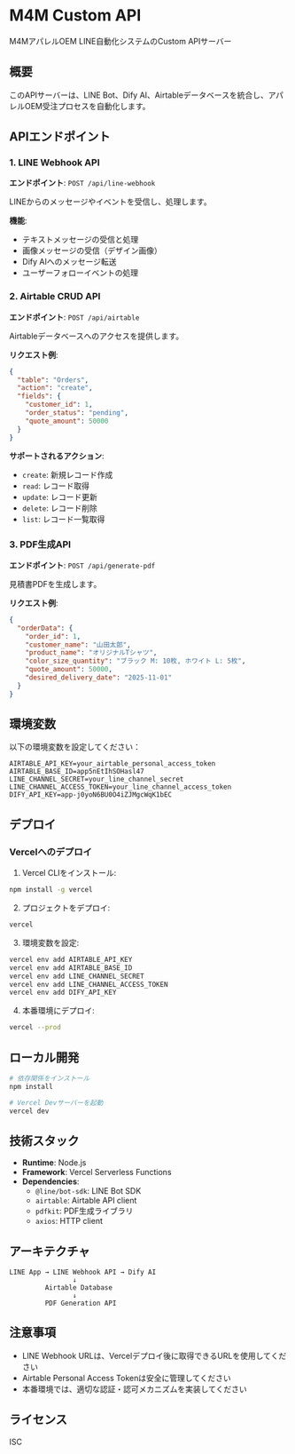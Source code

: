 # M4M Custom API

M4MアパレルOEM LINE自動化システムのCustom APIサーバー

## 概要

このAPIサーバーは、LINE Bot、Dify AI、Airtableデータベースを統合し、アパレルOEM受注プロセスを自動化します。

## APIエンドポイント

### 1. LINE Webhook API
**エンドポイント**: `POST /api/line-webhook`

LINEからのメッセージやイベントを受信し、処理します。

**機能**:
- テキストメッセージの受信と処理
- 画像メッセージの受信（デザイン画像）
- Dify AIへのメッセージ転送
- ユーザーフォローイベントの処理

### 2. Airtable CRUD API
**エンドポイント**: `POST /api/airtable`

Airtableデータベースへのアクセスを提供します。

**リクエスト例**:
```json
{
  "table": "Orders",
  "action": "create",
  "fields": {
    "customer_id": 1,
    "order_status": "pending",
    "quote_amount": 50000
  }
}
```

**サポートされるアクション**:
- `create`: 新規レコード作成
- `read`: レコード取得
- `update`: レコード更新
- `delete`: レコード削除
- `list`: レコード一覧取得

### 3. PDF生成API
**エンドポイント**: `POST /api/generate-pdf`

見積書PDFを生成します。

**リクエスト例**:
```json
{
  "orderData": {
    "order_id": 1,
    "customer_name": "山田太郎",
    "product_name": "オリジナルTシャツ",
    "color_size_quantity": "ブラック M: 10枚, ホワイト L: 5枚",
    "quote_amount": 50000,
    "desired_delivery_date": "2025-11-01"
  }
}
```

## 環境変数

以下の環境変数を設定してください：

```
AIRTABLE_API_KEY=your_airtable_personal_access_token
AIRTABLE_BASE_ID=app5nEtIhSOHasl47
LINE_CHANNEL_SECRET=your_line_channel_secret
LINE_CHANNEL_ACCESS_TOKEN=your_line_channel_access_token
DIFY_API_KEY=app-j0yoN6BU0O4iZJMgcWqK1bEC
```

## デプロイ

### Vercelへのデプロイ

1. Vercel CLIをインストール:
```bash
npm install -g vercel
```

2. プロジェクトをデプロイ:
```bash
vercel
```

3. 環境変数を設定:
```bash
vercel env add AIRTABLE_API_KEY
vercel env add AIRTABLE_BASE_ID
vercel env add LINE_CHANNEL_SECRET
vercel env add LINE_CHANNEL_ACCESS_TOKEN
vercel env add DIFY_API_KEY
```

4. 本番環境にデプロイ:
```bash
vercel --prod
```

## ローカル開発

```bash
# 依存関係をインストール
npm install

# Vercel Devサーバーを起動
vercel dev
```

## 技術スタック

- **Runtime**: Node.js
- **Framework**: Vercel Serverless Functions
- **Dependencies**:
  - `@line/bot-sdk`: LINE Bot SDK
  - `airtable`: Airtable API client
  - `pdfkit`: PDF生成ライブラリ
  - `axios`: HTTP client

## アーキテクチャ

```
LINE App → LINE Webhook API → Dify AI
                ↓
         Airtable Database
                ↓
         PDF Generation API
```

## 注意事項

- LINE Webhook URLは、Vercelデプロイ後に取得できるURLを使用してください
- Airtable Personal Access Tokenは安全に管理してください
- 本番環境では、適切な認証・認可メカニズムを実装してください

## ライセンス

ISC

